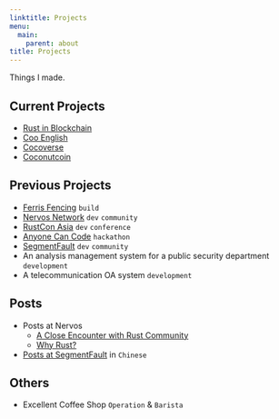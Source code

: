 ```yaml
---
linktitle: Projects
menu:
  main:
    parent: about
title: Projects
---
```


Things I made.

## Current Projects

- [Rust in Blockchain](https://rustinblockchain.org/)
- [Coo English](https://cooenglish.com)
- [Cocoverse](https://cocoverse.com)
- [Coconutcoin](https://coin.cocoverse.com)

## Previous Projects

- [Ferris Fencing](http://www.ferrisfencing.org/) `build`
- [Nervos Network](https://www.nervos.org/) `dev` `community`
- [RustCon Asia](https://rustcon.asia/) `dev` `conference`
- [Anyone Can Code](https://segmentfault.com/hackathon-2016) `hackathon`
- [SegmentFault](https://segmentfault.com/) `dev` `community`
- An analysis management system for a public security department `development`
- A telecommunication OA system `development`

## Posts

- Posts at Nervos 
  - [A Close Encounter with Rust Community](https://medium.com/@Aimeedeer/a-close-touch-with-rust-community-4a8507b756d9)
  - [Why Rust?](https://medium.com/layerscrypto/why-rust-c877fba0ca94)
- [Posts at SegmentFault](https://segmentfault.com/u/aimeedeer/articles) in `Chinese`

## Others

- Excellent Coffee Shop `Operation` & `Barista`
